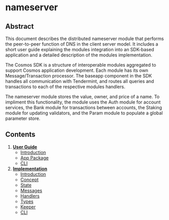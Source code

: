 # nameserver
## Abstract
This document describes the distributed nameserver module that performs the peer-to-peer function of DNS in the client server model. It includes a short user guide explaining the modules integration into an SDK-based application and a detailed description of the modules implementation.

The Cosmos SDK is a structure of interoperable modules aggregated to support Cosmos application development. Each module has its own Message/Transaction processor. The baseapp component in the SDK handles all communication with Tendermint, and routes all queries and transactions to each of the respective modules handlers.

The nameserver module stores the value, owner, and price of a name. To impliment this functionality, the module uses the Auth module for account services, the Bank module for transactions between accounts, the Staking module for updating validators, and the Param module to populate a global parameter store.
## Contents
1. **[User Guide](userguide.md)**
	- [Introduction](userguide.md#Introduction)
	- [App Package](userguide.md#App-Package)
	- [CLI](userguide.md#CLI)
2. **[Implementation](implementation.md)**
	- [Introduction](implementation.md#Introduction)
	- [Concept](implementation.md#Concept)
	- [State](implementation.md#State)
	- [Messages](implementation.md#Messages)
	- [Handlers](implementation.md#Handlers)
	- [Types](implementation.md#Types)
	- [Keeper](implementation.md#Keeper)
	- [CLI](implementation.md#CLI)
	